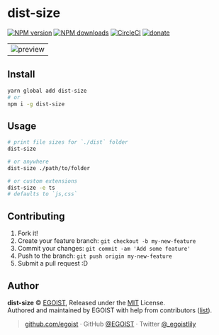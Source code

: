 
# dist-size

[![NPM version](https://img.shields.io/npm/v/dist-size.svg?style=flat)](https://npmjs.com/package/dist-size) [![NPM downloads](https://img.shields.io/npm/dm/dist-size.svg?style=flat)](https://npmjs.com/package/dist-size) [![CircleCI](https://circleci.com/gh/egoist/dist-size/tree/master.svg?style=shield)](https://circleci.com/gh/egoist/dist-size/tree/master)  [![donate](https://img.shields.io/badge/$-donate-ff69b4.svg?maxAge=2592000&style=flat)](https://github.com/egoist/donate)

<table>
  <tr>
    <td><img src="https://i.loli.net/2017/08/06/59869d6f344da.png" alt="preview"></td>
  </tr>
</table>

## Install

```bash
yarn global add dist-size
# or
npm i -g dist-size
```

## Usage

```bash
# print file sizes for `./dist` folder
dist-size

# or anywhere
dist-size ./path/to/folder

# or custom extensions
dist-size -e ts
# defaults to `js,css`
```

## Contributing

1. Fork it!
2. Create your feature branch: `git checkout -b my-new-feature`
3. Commit your changes: `git commit -am 'Add some feature'`
4. Push to the branch: `git push origin my-new-feature`
5. Submit a pull request :D


## Author

**dist-size** © [EGOIST](https://github.com/egoist), Released under the [MIT](./LICENSE) License.<br>
Authored and maintained by EGOIST with help from contributors ([list](https://github.com/egoist/dist-size/contributors)).

> [github.com/egoist](https://github.com/egoist) · GitHub [@EGOIST](https://github.com/egoist) · Twitter [@_egoistlily](https://twitter.com/_egoistlily)
